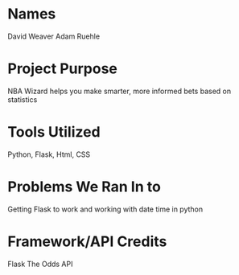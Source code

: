 # Names

David Weaver
Adam Ruehle

# Project Purpose

NBA Wizard helps you make smarter, more informed bets based on statistics

# Tools Utilized

Python, Flask, Html, CSS

# Problems We Ran In to

Getting Flask to work and working with date time in python

# Framework/API Credits

Flask
The Odds API
